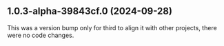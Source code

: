 ## 1.0.3-alpha-39843cf.0 (2024-09-28)

This was a version bump only for third to align it with other projects, there were no code changes.